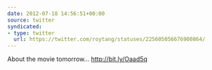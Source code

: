 ```yaml
---
date: 2012-07-18 14:56:51+00:00
source: twitter
syndicated:
- type: twitter
  url: https://twitter.com/roytang/statuses/225605056676900864/
---
```


About the movie tomorrow... http://bit.ly/Oaad5q